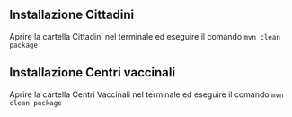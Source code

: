 ## Installazione Cittadini
Aprire la cartella Cittadini nel terminale ed eseguire il comando
`mvn clean package`

## Installazione Centri vaccinali
Aprire la cartella Centri Vaccinali nel terminale ed eseguire il comando
`mvn clean package`
